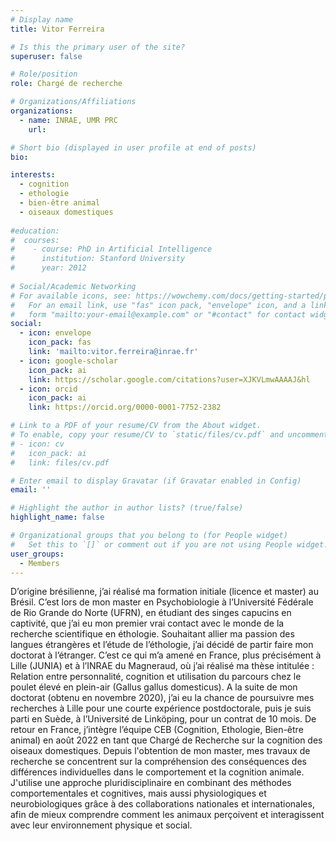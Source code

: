 ```yaml
---
# Display name
title: Vitor Ferreira

# Is this the primary user of the site?
superuser: false

# Role/position
role: Chargé de recherche

# Organizations/Affiliations
organizations:
  - name: INRAE, UMR PRC
    url: 

# Short bio (displayed in user profile at end of posts)
bio: 

interests:
  - cognition
  - ethologie
  - bien-être animal
  - oiseaux domestiques
  
#education:
#  courses:
#    - course: PhD in Artificial Intelligence
#      institution: Stanford University
#      year: 2012
 
# Social/Academic Networking
# For available icons, see: https://wowchemy.com/docs/getting-started/page-builder/#icons
#   For an email link, use "fas" icon pack, "envelope" icon, and a link in the
#   form "mailto:your-email@example.com" or "#contact" for contact widget.
social:
  - icon: envelope
    icon_pack: fas
    link: 'mailto:vitor.ferreira@inrae.fr'
  - icon: google-scholar
    icon_pack: ai
    link: https://scholar.google.com/citations?user=XJKVLmwAAAAJ&hl
  - icon: orcid
    icon_pack: ai
    link: https://orcid.org/0000-0001-7752-2382

# Link to a PDF of your resume/CV from the About widget.
# To enable, copy your resume/CV to `static/files/cv.pdf` and uncomment the lines below.
# - icon: cv
#   icon_pack: ai
#   link: files/cv.pdf

# Enter email to display Gravatar (if Gravatar enabled in Config)
email: ''

# Highlight the author in author lists? (true/false)
highlight_name: false

# Organizational groups that you belong to (for People widget)
#   Set this to `[]` or comment out if you are not using People widget.
user_groups:
  - Members
---
```

D’origine brésilienne, j’ai réalisé ma formation initiale (licence et master) au Brésil. C’est lors de mon master en Psychobiologie à l’Université Fédérale de Rio Grande do Norte (UFRN), en étudiant des singes capucins en captivité, que j’ai eu mon premier vrai contact avec le monde de la recherche scientifique en éthologie. Souhaitant allier ma passion des langues étrangères et l’étude de l’éthologie, j’ai décidé de partir faire mon doctorat à l’étranger. C’est ce qui m’a amené en France, plus précisément à Lille (JUNIA) et à l’INRAE du Magneraud, où j’ai réalisé ma thèse intitulée : Relation entre personnalité, cognition et utilisation du parcours chez le poulet élevé en plein-air (Gallus gallus domesticus). A la suite de mon doctorat (obtenu en novembre 2020), j’ai eu la chance de poursuivre mes recherches à Lille pour une courte expérience postdoctorale, puis je suis parti en Suède, à l’Université de Linköping, pour un contrat de 10 mois. De retour en France, j’intègre l’équipe CEB (Cognition, Ethologie, Bien-être animal) en août 2022 en tant que Chargé de Recherche sur la cognition des oiseaux domestiques. Depuis l'obtention de mon master, mes travaux de recherche se concentrent sur la compréhension des conséquences des différences individuelles dans le comportement et la cognition animale. J'utilise une approche pluridisciplinaire en combinant des méthodes comportementales et cognitives, mais aussi physiologiques et neurobiologiques grâce à des collaborations nationales et internationales, afin de mieux comprendre comment les animaux perçoivent et interagissent avec leur environnement physique et social.